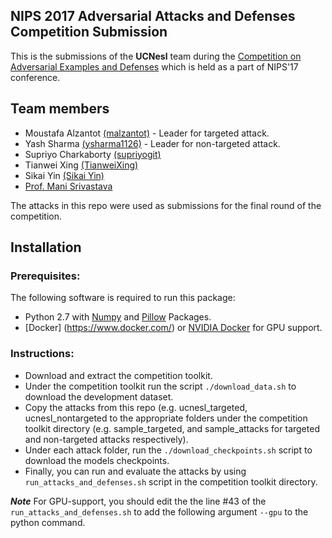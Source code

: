 ## NIPS 2017 Adversarial Attacks and Defenses Competition Submission

This is the submissions of the **UCNesl** team during the [Competition on Adversarial Examples and Defenses](https://www.kaggle.com/nips-2017-adversarial-learning-competition) which is held as a part of NIPS'17 conference.


## Team members
* Moustafa Alzantot [(malzantot)](https://github.com/malzantot) - Leader for targeted attack.
* Yash Sharma [(ysharma1126)](https://github.com/ysharma1126) - Leader for non-targeted attack.
* Supriyo Charkaborty [(supriyogit)](https://github.com/supriyogit)
* Tianwei Xing [(TianweiXing)](https://github.com/TianweiXing)
* Sikai Yin [(Sikai Yin)](https://github.com/sikaiyin)
* [Prof. Mani Srivastava](http://nesl.ee.ucla.edu/people/1)

The attacks in this repo were used as submissions for the final round of the competition.


## Installation

### Prerequisites:

The following software is required to run this package:

* Python 2.7 with [Numpy](http://www.numpy.org/) and [Pillow](https://python-pillow.org/) Packages.
* [Docker] (https://www.docker.com/) or [NVIDIA Docker](https://github.com/NVIDIA/nvidia-docker) for GPU support.

### Instructions:
* Download and extract the competition toolkit.
* Under the competition toolkit run the script `./download_data.sh` to download the development dataset.
* Copy the attacks from this repo (e.g. ucnesl_targeted, ucnesl_nontargeted to the appropriate folders under the competition toolkit directory (e.g. sample_targeted, and sample_attacks for targeted and non-targeted attacks respectively).
* Under each attack folder, run the `./download_checkpoints.sh` script to download the models checkpoints.
* Finally, you can run and evaluate the attacks by using `run_attacks_and_defenses.sh` script in the competition toolkit directory.

***Note*** For GPU-support, you should edit the the line #43 of the `run_attacks_and_defenses.sh` to add the following argument `--gpu` to the python command.

